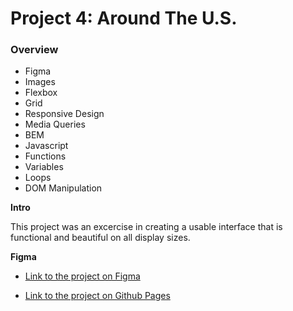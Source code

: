 # Project 4: Around The U.S.

### Overview  

* Figma  
* Images 
* Flexbox
* Grid
* Responsive Design 
* Media Queries
* BEM
* Javascript
* Functions
* Variables
* Loops
* DOM Manipulation 

**Intro**
  
This project was an excercise in creating a usable interface that 
is functional and beautiful on all display sizes.   
  
**Figma**  
  
* [Link to the project on Figma](https://www.figma.com/file/ii4xxsJ0ghevUOcssTlHZv/Sprint-3%3A-Around-the-US?node-id=0%3A1) 

* [Link to the project on Github Pages](https://kn8-codes.github.io/se_project_aroundtheus/) 
  

